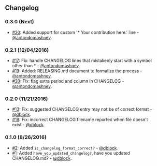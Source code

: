 ## Changelog

### 0.3.0 (Next)

* [#20](https://github.com/dblock/danger-changelog/pull/21): Added support for custom '* Your contribution here.' line - [@antondomashnev](https://github.com/antondomashnev).

### 0.2.1 (12/04/2016)

* [#17](https://github.com/dblock/danger-changelog/pull/17): Fix: handle CHANGELOG lines that mistakenly start with a symbol other than * - [@antondomashnev](https://github.com/antondomashnev).
* [#19](https://github.com/dblock/danger-changelog/pull/19): Added: RELEASING.md document to formalize the process - [@antondomashnev](https://github.com/antondomashnev).
* [#20](https://github.com/dblock/danger-changelog/pull/20): Fix: flag extra period and column in CHANGELOG - [@antondomashnev](https://github.com/antondomashnev).

### 0.2.0 (11/21/2016)

* [#13](https://github.com/dblock/danger-changelog/pull/13): Fix: suggested CHANGELOG entry may not be of correct format - [@dblock](https://github.com/dblock).
* [#18](https://github.com/dblock/danger-changelog/pull/18): Fix: incorrect CHANGELOG filename reported when file doesn't exist - [@dblock](https://github.com/dblock).

### 0.1.0 (8/26/2016)

* [#2](https://github.com/dblock/danger-changelog/pull/2): Added `is_changelog_format_correct?` - [@dblock](https://github.com/dblock).
* [#1](https://github.com/dblock/danger-changelog/pull/1): Added `have_you_updated_changelog?`, have you updated CHANGELOG.md? - [@dblock](https://github.com/dblock).
